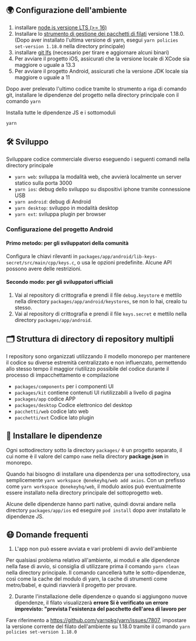 
## 🌍 Configurazione dell'ambiente

1. installare [node.js versione LTS (>= 16)](https://nodejs.org/en/)
2. Installare lo [strumento di gestione dei pacchetti di filati](https://yarnpkg.com/) versione 1.18.0. (Dopo aver installato l'ultima versione di yarn, esegui `yarn policies set-version 1.18.0` nella directory principale)
3. installare [git lfs](https://git-lfs.github.com/) (necessario per tirare e aggiornare alcuni binari)
4. Per avviare il progetto iOS, assicurati che la versione locale di XCode sia maggiore o uguale a 13.3
5. Per avviare il progetto Android, assicurati che la versione JDK locale sia maggiore o uguale a 11

Dopo aver prelevato l'ultimo codice tramite lo strumento a riga di comando git, installare le dipendenze del progetto nella directory principale con il comando ``yarn``

Installa tutte le dipendenze JS e i sottomoduli

```
yarn
```

## 🛠 Sviluppo

Sviluppare codice commerciale diverso eseguendo i seguenti comandi nella directory principale

- `yarn web`: sviluppa la modalità web, che avvierà localmente un server statico sulla porta 3000
- `yarn ios`: debug dello sviluppo su dispositivi iphone tramite connessione USB
- `yarn android`: debug di Android
- `yarn desktop`: sviluppo in modalità desktop
- `yarn ext`: sviluppa plugin per browser

### Configurazione del progetto Android

#### Primo metodo: per gli sviluppatori della comunità

Configura le chiavi rilevanti in `packages/app/android/lib-keys-secret/src/main/cpp/keys.c`, o usa le opzioni predefinite. Alcune API possono avere delle restrizioni.

#### Secondo modo: per gli sviluppatori ufficiali

1. Vai al repository di crittografia e prendi il file `debug.keystore` e mettilo nella directory `packages/app/android/keystores`, se non lo hai, crealo tu stesso.
2. Vai al repository di crittografia e prendi il file `keys.secret` e mettilo nella directory `packages/app/android`.

## 🗂 Struttura di directory di repository multipli

I repository sono organizzati utilizzando il modello monorepo per mantenere il codice su diverse estremità centralizzato e non influenzato, permettendo allo stesso tempo il maggior riutilizzo possibile del codice durante il processo di impacchettamento e compilazione

- `packages/components` per i componenti UI
- `packages/kit` contiene contenuti UI riutilizzabili a livello di pagina
- `packages/app` codice APP
- `packages/desktop` Codice elettronico del desktop
- `pacchetti/web` codice lato web
- `pacchetti/ext` Codice lato plugin

## 🧲 Installare le dipendenze

Ogni sottodirectory sotto la directory `packages/` è un progetto separato, il cui nome è il valore del campo `name` nella directory **package.json** in monorepo.

Quando hai bisogno di installare una dipendenza per una sottodirectory, usa semplicemente `yarn workspace @onekeyhq/web add axios`. Con un prefisso come `yarn workspace @onekeyhq/web`, il modulo axios può eventualmente essere installato nella directory principale del sottoprogetto web.

Alcune delle dipendenze hanno parti native, quindi dovrai andare nella directory `packages/app/ios` ed eseguire `pod install` dopo aver installato le dipendenze JS.

## 😷 Domande frequenti

1. L'app non può essere avviata e vari problemi di avvio dell'ambiente

Per qualsiasi problema relativo all'ambiente, ai moduli e alle dipendenze nella fase di avvio, si consiglia di utilizzare prima il comando `yarn clean` nella directory principale. Il comando cancellerà tutte le sotto-dipendenze, così come la cache del modulo di yarn, la cache di strumenti come metro/babel, e quindi riavvierà il progetto per provare.

2. Durante l'installazione delle dipendenze o quando si aggiungono nuove dipendenze, il filato visualizzerà **errore Si è verificato un errore imprevisto: "prevista l'esistenza del pacchetto dell'area di lavoro per**

Fare riferimento a https://github.com/yarnpkg/yarn/issues/7807, impostare la versione corrente del filato dell'ambiente su 1.18.0 tramite il comando `yarn policies set-version 1.18.0`

